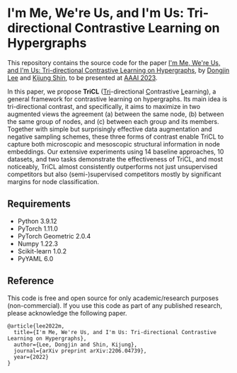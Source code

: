 # I'm Me, We're Us, and I'm Us: Tri-directional Contrastive Learning on Hypergraphs
This repository contains the source code for the paper [I'm Me, We're Us, and I'm Us: Tri-directional Contrastive Learning on Hypergraphs](https://arxiv.org/abs/2206.04739), by [Dongjin Lee](https://github.com/wooner49) and [Kijung Shin](https://kijungs.github.io/), to be presented at [AAAI 2023](https://aaai.org/Conferences/AAAI-23/).

In this paper, we propose **TriCL** (<ins>Tri</ins>-directional <ins>C</ins>ontrastive <ins>L</ins>earning), a general framework for contrastive learning on hypergraphs.
Its main idea is tri-directional contrast, and specifically, it aims to maximize in two augmented views the agreement (a) between the same node, (b) between the same group of nodes, and (c) between each group and its members. 
Together with simple but surprisingly effective data augmentation and negative sampling schemes, these three forms of contrast enable TriCL to capture both microscopic and mesoscopic structural information in node embeddings.
Our extensive experiments using 14 baseline approaches, 10 datasets, and two tasks demonstrate the effectiveness of TriCL, and most noticeably, TriCL almost consistently outperforms not just unsupervised competitors but also (semi-)supervised competitors mostly by significant margins for node classification. 

## Requirements
- Python 3.9.12
- PyTorch 1.11.0
- PyTorch Geometric 2.0.4
- Numpy 1.22.3
- Scikit-learn 1.0.2
- PyYAML 6.0 


## Reference
This code is free and open source for only academic/research purposes (non-commercial).
If you use this code as part of any published research, please acknowledge the following paper.
```
@article{lee2022m,
  title={I'm Me, We're Us, and I'm Us: Tri-directional Contrastive Learning on Hypergraphs},
  author={Lee, Dongjin and Shin, Kijung},
  journal={arXiv preprint arXiv:2206.04739},
  year={2022}
}
```
